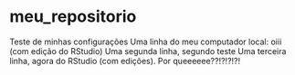 # meu_repositorio
Teste de minhas configurações
Uma linha do meu computador local: oiii (com edição do RStudio)
Uma segunda linha, segundo teste
Uma terceira linha, agora do RStudio (com edições).
Por queeeeee??!?!?!?!